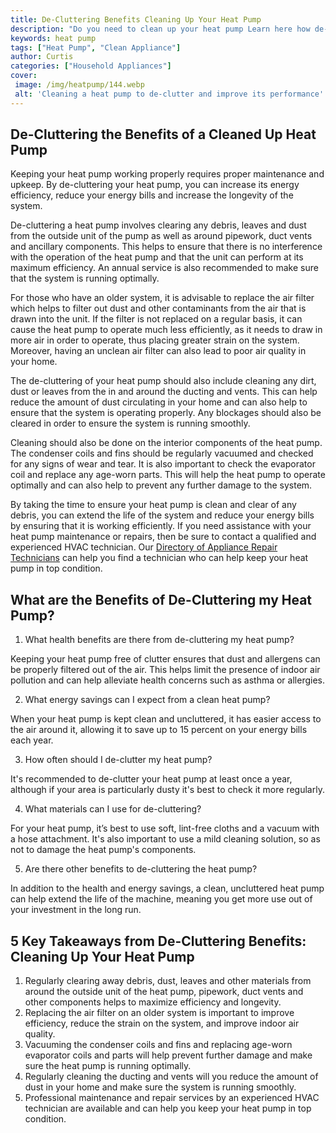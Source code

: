 ```yaml
---
title: De-Cluttering Benefits Cleaning Up Your Heat Pump
description: "Do you need to clean up your heat pump Learn here how de-cluttering your heat pump can help you get the most out of it This blog will provide all the tips and tricks to get the best performance out of your heat pump"
keywords: heat pump
tags: ["Heat Pump", "Clean Appliance"]
author: Curtis
categories: ["Household Appliances"]
cover: 
 image: /img/heatpump/144.webp
 alt: 'Cleaning a heat pump to de-clutter and improve its performance'
---
```

## De-Cluttering the Benefits of a Cleaned Up Heat Pump 
Keeping your heat pump working properly requires proper maintenance and upkeep. By de-cluttering your heat pump, you can increase its energy efficiency, reduce your energy bills and increase the longevity of the system. 

De-cluttering a heat pump involves clearing any debris, leaves and dust from the outside unit of the pump as well as around pipework, duct vents and ancillary components. This helps to ensure that there is no interference with the operation of the heat pump and that the unit can perform at its maximum efficiency. An annual service is also recommended to make sure that the system is running optimally. 

For those who have an older system, it is advisable to replace the air filter which helps to filter out dust and other contaminants from the air that is drawn into the unit. If the filter is not replaced on a regular basis, it can cause the heat pump to operate much less efficiently, as it needs to draw in more air in order to operate, thus placing greater strain on the system. Moreover, having an unclean air filter can also lead to poor air quality in your home. 

The de-cluttering of your heat pump should also include cleaning any dirt, dust or leaves from the in and around the ducting and vents. This can help reduce the amount of dust circulating in your home and can also help to ensure that the system is operating properly. Any blockages should also be cleared in order to ensure the system is running smoothly. 

Cleaning should also be done on the interior components of the heat pump. The condenser coils and fins should be regularly vacuumed and checked for any signs of wear and tear. It is also important to check the evaporator coil and replace any age-worn parts. This will help the heat pump to operate optimally and can also help to prevent any further damage to the system. 

By taking the time to ensure your heat pump is clean and clear of any debris, you can extend the life of the system and reduce your energy bills by ensuring that it is working efficiently. If you need assistance with your heat pump maintenance or repairs, then be sure to contact a qualified and experienced HVAC technician. Our [Directory of Appliance Repair Technicians](./pages/appliance-repair-technicians) can help you find a technician who can help keep your heat pump in top condition.

## What are the Benefits of De-Cluttering my Heat Pump?

1. What health benefits are there from de-cluttering my heat pump? 
 
 Keeping your heat pump free of clutter ensures that dust and allergens can be properly filtered out of the air. This helps limit the presence of indoor air pollution and can help alleviate health concerns such as asthma or allergies. 

2. What energy savings can I expect from a clean heat pump?
 
 When your heat pump is kept clean and uncluttered, it has easier access to the air around it, allowing it to save up to 15 percent on your energy bills each year.

3. How often should I de-clutter my heat pump?
 
 It's recommended to de-clutter your heat pump at least once a year, although if your area is particularly dusty it's best to check it more regularly.

4. What materials can I use for de-cluttering?
 
 For your heat pump, it’s best to use soft, lint-free cloths and a vacuum with a hose attachment. It's also important to use a mild cleaning solution, so as not to damage the heat pump's components.

5. Are there other benefits to de-cluttering the heat pump?
 
 In addition to the health and energy savings, a clean, uncluttered heat pump can help extend the life of the machine, meaning you get more use out of your investment in the long run.

## 5 Key Takeaways from De-Cluttering Benefits: Cleaning Up Your Heat Pump 
1. Regularly clearing away debris, dust, leaves and other materials from around the outside unit of the heat pump, pipework, duct vents and other components helps to maximize efficiency and longevity.
2. Replacing the air filter on an older system is important to improve efficiency, reduce the strain on the system, and improve indoor air quality.
3. Vacuuming the condenser coils and fins and replacing age-worn evaporator coils and parts will help prevent further damage and make sure the heat pump is running optimally.
4. Regularly cleaning the ducting and vents will you reduce the amount of dust in your home and make sure the system is running smoothly. 
5. Professional maintenance and repair services by an experienced HVAC technician are available and can help you keep your heat pump in top condition.
